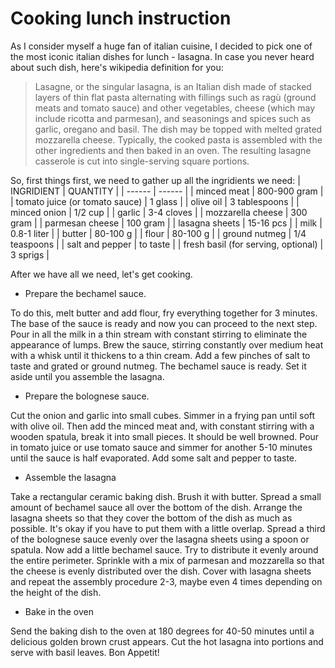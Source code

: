 # Cooking lunch instruction
As I consider myself a huge fan of italian cuisine, I decided to pick one of the most iconic italian dishes for lunch - lasagna. In case you never heard about such dish, here's wikipedia definition for you:
>Lasagne, or the singular lasagna, is an Italian dish made of stacked layers of thin flat pasta alternating with fillings such as ragù (ground meats and tomato sauce) and other vegetables, cheese (which may include ricotta and parmesan), and seasonings and spices such as garlic, oregano and basil. The dish may be topped with melted grated mozzarella cheese. Typically, the cooked pasta is assembled with the other ingredients and then baked in an oven. The resulting lasagne casserole is cut into single-serving square portions.

So, first things first, we need to gather up all the ingridients we need:
| INGRIDIENT | QUANTITY |
| ------ | ------ |
| minced meat | 800-900 gram |
| tomato juice (or tomato sauce) | 1 glass |
| olive oil | 3 tablespoons |
| minced onion | 1/2 cup |
| garlic | 3-4 cloves |
| mozzarella cheese | 300 gram |
| parmesan cheese | 100 gram |
| lasagna sheets | 15-16 pcs |
| milk | 0.8-1 liter |
| butter | 80-100 g |
| flour | 80-100 g |
| ground nutmeg | 1/4 teaspoons |
| salt and pepper | to taste |
| fresh basil (for serving, optional) | 3 sprigs |

After we have all we need, let's get cooking.
- Prepare the bechamel sauce.

To do this, melt butter and add flour, fry everything together for 3 minutes. The base of the sauce is ready and now you can proceed to the next step. Pour in all the milk in a thin stream with constant stirring to eliminate the appearance of lumps. Brew the sauce, stirring constantly over medium heat with a whisk until it thickens to a thin cream. Add a few pinches of salt to taste and grated or ground nutmeg. The bechamel sauce is ready. Set it aside until you assemble the lasagna.
- Prepare the bolognese sauce.

Cut the onion and garlic into small cubes. Simmer in a frying pan until soft with olive oil. Then add the minced meat and, with constant stirring with a wooden spatula, break it into small pieces. It should be well browned. Pour in tomato juice or use tomato sauce and simmer for another 5-10 minutes until the sauce is half evaporated. Add some salt and pepper to taste.
- Assemble the lasagna

Take a rectangular ceramic baking dish. Brush it with butter. Spread a small amount of bechamel sauce all over the bottom of the dish. Arrange the lasagna sheets so that they cover the bottom of the dish as much as possible. It's okay if you have to put them with a little overlap. Spread a third of the bolognese sauce evenly over the lasagna sheets using a spoon or spatula. Now add a little bechamel sauce. Try to distribute it evenly around the entire perimeter. Sprinkle with a mix of parmesan and mozzarella so that the cheese is evenly distributed over the dish. Cover with lasagna sheets and repeat the assembly procedure 2-3, maybe even 4 times depending on the height of the dish.
- Bake in the oven

Send the baking dish to the oven at 180 degrees for 40-50 minutes until a delicious golden brown crust appears. Cut the hot lasagna into portions and serve with basil leaves. Bon Appetit!


